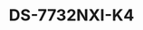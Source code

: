 ---
id: 18
title: "DS-7732NXI-K4"
slug: "DS-7732NXI-K4"
subTitle: "32-ch 1.5U K Series AcuSense 4K NVR"
category: "nvr"
imgCard: "/src/assets/images/nvr/DS-7732NXI-K4/DS-7732NXI-K4-1.webp"
imgAlt: "DS-7732NXI-K4"
thumbnails: [
  "/src/assets/images/nvr/DS-7732NXI-K4/DS-7732NXI-K4-1.webp",
]
features: [
  "Supports up to 32 IP camera inputs",
  "H.265+/H.265/H.264+/H.264 video compression formats",
  "Up to 12 MP/8 MP/4 MP/1080p decoding capability",
  "Handles up to 256 Mbps incoming bandwidth",
  "AcuSense technology for accurate human and vehicle classification",
  "1.5U form factor with reliable 4K performance"
]
rating: 5
reviewCount: 100
specifications: {
  Intelligent_Analytics: {
    AI_by_Device: "Facial recognition, perimeter protection, motion detection 2.0",
    AI_by_Camera: "Facial recognition, perimeter protection, throwing objects from building, motion detection2.0, ANPR, VCA"
  },
  Facial_Recognition: {
    Facial_Detection_and_Analytics: "Face picture comparison, human face capture, face picture search",
    Face_Picture_Library: "Up to 16 face picture libraries, with up to 20,000 face pictures in total (each picture ≤ 4 MB, total capacity ≤ 1 GB)",
    Facial_Detection_and_Analytics_Performance: "1-ch, 8 MP",
    Face_Picture_Comparison: "4-ch"
  },
  Motion_Detection_2_0: {
    By_Device: "All channels, up to 4 MP (when enhanced SVC mode is enabled, up to 8 MP) video analysis for human and vehicle recognition to reduce false alarm",
    By_Camera: "All channels"
  },
  Perimeter_Protection: {
    By_Device: "2-ch, 4 MP (HD network camera, H.264/H.265) video analysis for human and vehicle recognition to reduce false alarm",
    By_Camera: "All channels"
  },
  Video_and_Audio: {
    IP_Video_Input: "32-ch",
    Incoming_Bandwidth: "256 Mbps",
    Outgoing_Bandwidth: "160 Mbps",
    HDMI_Output: "1-ch, 4K (3840 × 2160)/30Hz, 2K (2560 × 1440)/60Hz, 1920 × 1080/60Hz, 1600 × 1200/60Hz, 1280 × 1024/60Hz, 1280 × 720/60Hz, 1024 × 768/60Hz",
    VGA_Output: "1-ch, 1920 × 1080/60Hz, 1280 × 1024/60Hz, 1280 × 720/60Hz",
    Video_Output_Mode: "HDMI/VGA independent output",
    CVBS_Output: "N/A",
    Audio_Output: "1-ch, RCA (Linear, 1 KΩ)",
    Two_Way_Audio: "1-ch, RCA (2.0 Vp-p, 1 KΩ, using the audio input )"
  },
  Decoding: {
    Decoding_Format: "H.265/H.265+/H.264+/H.264",
    Recording_Resolution: "12 MP/8 MP/6 MP/5 MP/4 MP/3 MP/1080p/UXGA/720p/VGA/4CIF/DCIF/2CIF/CIF/QCIF",
    Synchronous_Playback: "16-ch",
    Decoding_Capability: {
      AI_on: "1-ch@12 MP (30 fps)/2-ch@8 MP (30 fps)/4-ch@4 MP (30 fps)/8-ch@1080p (30 fps)",
      AI_off: "2-ch@12 MP (30 fps)/3-ch@8 MP (30 fps)/6-ch@4 MP (30 fps)/12-ch@1080p (30 fps)"
    },
    Stream_Type: "Video, Video & Audio",
    Audio_Compression: "G.711ulaw/G.711alaw/G.722/G.726/AAC"
  },
  Network: {
    Remote_Connection: "128",
    API: "ONVIF (profile S/G); SDK; ISAPI",
    Compatible_Browser: "IE11, Chrome V57, Firefox V52, Safari V12, Edge V89, or above version",
    Network_Protocol: "TCP/IP, DHCP, IPv4, IPv6, DNS, DDNS, NTP, RTSP, SADP, SMTP, SNMP, NFS, iSCSI, ISUP, UPnP™, HTTP, HTTPS",
    Network_Interface: "2 RJ-45 10/100/1000 Mbps self-adaptive Ethernet interfaces"
  },
  Auxiliary_Interface: {
    SATA: {
      Interface: "4 SATA interfaces",
    },
    Capacity: "Up to 10 TB capacity for each HDD",
    Serial_Interface: "2 RS-485 (half-duplex), 1 RS-232",
    Alarm_In_Out: "16/4 (16/9 is optional)",
    USB_Interface: "Front panel: 2 × USB 2.0; Rear panel: 1 × USB 3.0",
    Ctrl_12V: "N/A (optional to support)",
    DC_12V: "N/A (optional to support)"
  },
  General: {
    GUI_Language: "English, Russian, Bulgarian, Hungarian, Greek, German, Italian, Czech, Slovak, French, Polish, Dutch etc..",
    Power_Supply: "100 to 240 VAC, 50 to 60Hz",
    Consumption: "≤ 20 W (without HDD)",
    Working_Temperature: "-10 °C to 55 °C (14 °F to 131 °F)",
    Working_Humidity: "10 to 90 %",
    Dimension: "445 × 400 × 75 mm ( 17.5\"× 15.7\" × 3.0\")",
    Weight: "≤ 5 kg (without HDD, 11 lb.)"
  }
}
---